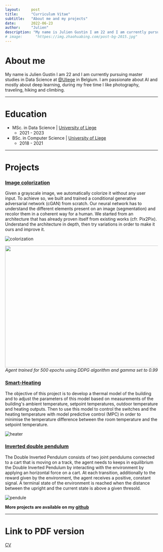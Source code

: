 ```yaml
---
layout:     post
title:      "Curriculum Vitae"
subtitle:   "About me and my projects"
date:       2022-06-23
author:     "Julien"
description: "My name is Julien Gustin I am 22 and I am currently pursuing master studies in Data Science at @Uliege in Belgium. I am passionate about AI and mostly about deep learning, during my free time I like photography, traveling, hiking and climbing."
# image:      "httpes://img.zhaohuabing.com/post-bg-2015.jpg"
---
```




# About me

My name is Julien Gustin I am 22 and I am currently pursuing master studies in Data Science at [@Uliege](https://www.uliege.be/cms/c_8699436/en/portail-uliege) in Belgium. I am passionate about AI and mostly about deep learning, during my free time I like photography, traveling, hiking and climbing. 


---
# Education

- MSc. in Data Science | [University of Liege](https://www.uliege.be/cms/c_8699436/en/portail-uliege)
  - 2021 - 2023
- BSc. in Computer Science | [University of Liege](https://www.uliege.be/cms/c_8699436/en/portail-uliege)
  - 2018 - 2021

--- 
# Projects

### [Image colorization](https://github.com/Julien-Gustin/Image-Colorization)

Given a grayscale image, we automatically colorize it without any user input. To achieve so, we built and trained a conditional generative adversarial network (cGAN) from scratch. Our neural network has to understand the different elements present on an image (segmentation) and recolor them in a coherent way for a human. We started from an architecture that has already proven itself from existing works (cfr. Pix2Pix). Understand the architecture in depth, then try variations in order to make it ours and improve it.

![colorization](/img/sky.png)


<p align="center">
    <img src="https://github.com/Julien-Gustin/RL-INFO8003/blob/master/gif/optimal_policy.gif" width="600" height="400" />
    <br>
    <em>Agent trained for 500 epochs using DDPG algorithm and gamma set to 0.99</em>
</p>

### [Smart-Heating](https://github.com/Julien-Gustin/Smart-heating)

The objective of this project is to develop a thermal model of the building and to adjust the parameters of this model based on measurements of the building's ambient temperature, setpoint temperatures, outdoor temperature and heating outputs. Then to use this model to control the switches and the heating temperature with model predictive control (MPC) in order to minimise the temperature difference between the room temperature and the setpoint temperature.


![heater](/img/projects/heater/kitchen.png)


### [Inverted double pendulum](https://github.com/Julien-Gustin/Inverted-Double-pendulum)

The Double Inverted Pendulum consists of two joint pendulums connected to a cart that is moving on a track, the agent needs to keeps in equilibrium the Double Inverted Pendulum by interacting with the environment by applying an horizontal force on a cart. At each transition, additionally to the reward given by the environment, the agent receives a positive, constant signal. A terminal state of the environment is reached when the distance between the upright and the current state is above a given thresold.

![pendule](/img/projects/pendulum/pendule.png)


**More projects are available on my [github](https://github.com/Julien-Gustin)**

---

# Link to PDF version

[CV](/img/Julien_Gustin_CV.pdf)